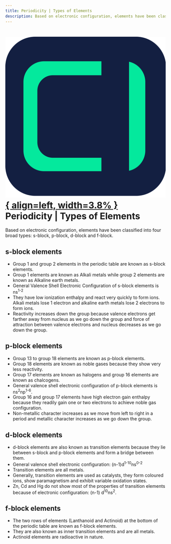 ```yaml
---
title: Periodicity | Types of Elements
description: Based on electronic configuration, elements have been classified into four broad types: s-block, p-block, d-block and f-block.
---
```


# [![ChemistryEdu Logo](../../images/favicon.svg){ align=left, width=3.8% }](../../index.md)  Periodicity | Types of Elements

Based on electronic configuration, elements have been classified into four broad types: s-block, p-block, d-block and f-block.

## s-block elements

* Group 1 and group 2 elements in the periodic table are known as s-block elements.
* Group 1 elements are known as Alkali metals while group 2 elements are known as Alkaline earth metals.
* General Valence Shell Electronic Configuration of s-block elements is ns<sup>1-2</sup>
* They have low ionization enthalpy and react very quickly to form ions. Alkali metals lose 1 electron and alkaline earth metals lose 2 electrons to form ions.
* Reactivity increases down the group because valence electrons get farther away from nucleus as we go down the group and force of attraction between valence electrons and nucleus decreases as we go down the group.

## p-block elements

* Group 13 to group 18 elements are known as p-block elements.
* Group 18 elements are known as noble gases because they show very less reactivity.
* Group 17 elements are known as halogens and group 16 elements are known as chalcogens.
* General valence shell electronic configuration of p-block elements is ns<sup>2</sup>np<sup>1-6</sup>.
* Group 16 and group 17 elements have high electron gain enthalpy because they readily gain one or two electrons to achieve noble gas configuration.
* Non-metallic character increases as we move from left to right in a period and metallic character increases as we go down the group.

## d-block elements

* d-block elements are also known as transition elements because they lie between s-block and p-block elements and form a bridge between them.
* General valence shell electronic configuration: (n-1)d<sup>1-10</sup>ns<sup>0-2</sup>
* Transition elements are all metals.
* Generally, transition elements are used as catalysts, they form coloured ions, show paramagnetism and exhibit variable oxidation states.
* Zn, Cd and Hg do not show most of the properties of transition elements because of electronic configuration: (n-1) d<sup>10</sup>ns<sup>2</sup>.

## f-block elements

* The two rows of elements (Lanthanoid and Actinoid) at the bottom of the periodic table are known as f-block elements.
* They are also known as inner transition elements and are all metals.
* Actinoid elements are radioactive in nature.
